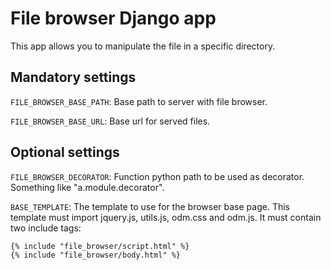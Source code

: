# File browser Django app

This app allows you to manipulate the file in a specific directory.


## Mandatory settings

``FILE_BROWSER_BASE_PATH``:
Base path to server with file browser.

``FILE_BROWSER_BASE_URL``:
Base url for served files.


## Optional settings

``FILE_BROWSER_DECORATOR``:
Function python path to be used as decorator.
Something like "a.module.decorator".

``BASE_TEMPLATE``:
The template to use for the browser base page.
This template must import jquery.js, utils.js, odm.css and odm.js.
It must contain two include tags:

    {% include "file_browser/script.html" %}
    {% include "file_browser/body.html" %}

